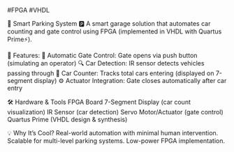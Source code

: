 #FPGA
#VHDL

🚗 Smart Parking System 🅿️
A smart garage solution that automates car counting and gate control using FPGA (implemented in VHDL with Quartus Prime⚡).

🌟 Features:
      🔄 Automatic Gate Control: Gate opens via push button (simulating an operator)
      🔍 Car Detection: IR sensor detects vehicles passing through
      🧮 Car Counter: Tracks total cars entering (displayed on 7-segment display)
      ⚙️ Actuator Integration: Gate closes automatically after car entry

🛠️ Hardware & Tools
      FPGA Board 
      7-Segment Display (car count visualization)
      IR Sensor (car detection)
      Servo Motor/Actuator (gate control)
      Quartus Prime (VHDL design & synthesis)

💡 Why It’s Cool?
      Real-world automation with minimal human intervention.
      Scalable for multi-level parking systems.
      Low-power FPGA implementation.
